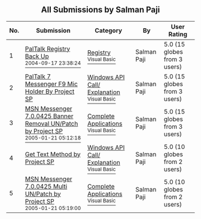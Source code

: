 ﻿<div align="center">

## All Submissions by Salman Paji

</div>

No.  | Submission | Category | By   | User Rating
---- | ---------- | -------- | ---- | -----------
1 | [PalTalk Registry Back Up<br /><sup>2004-09-17 23:38:24</sup>](https://github.com/Planet-Source-Code/salman-paji-paltalk-registry-back-up__1-56242) | [Registry<br /><sup>Visual Basic</sup>](../ByCategory/registry__1-36.md) | Salman Paji | 5.0 (15 globes from 3 users)
2 | [PalTalk 7 Messenger F9 Mic Holder By Project SP<br />](https://github.com/Planet-Source-Code/salman-paji-paltalk-7-messenger-f9-mic-holder-by-project-sp__1-58162) | [Windows API Call/ Explanation<br /><sup>Visual Basic</sup>](../ByCategory/windows-api-call-explanation__1-39.md) | Salman Paji | 5.0 (15 globes from 3 users)
3 | [MSN Messenger 7\.0\.0425 Banner Removal UN/Patch by Project SP<br /><sup>2005-01-21 05:12:18</sup>](https://github.com/Planet-Source-Code/salman-paji-msn-messenger-7-0-0425-banner-removal-un-patch-by-project-sp__1-58410) | [Complete Applications<br /><sup>Visual Basic</sup>](../ByCategory/complete-applications__1-27.md) | Salman Paji | 5.0 (15 globes from 3 users)
4 | [Get Text Method by Project SP<br />](https://github.com/Planet-Source-Code/salman-paji-get-text-method-by-project-sp__1-58167) | [Windows API Call/ Explanation<br /><sup>Visual Basic</sup>](../ByCategory/windows-api-call-explanation__1-39.md) | Salman Paji | 5.0 (10 globes from 2 users)
5 | [MSN Messenger 7\.0\.0425 Multi UN/Patch by Project SP<br /><sup>2005-01-21 05:19:00</sup>](https://github.com/Planet-Source-Code/salman-paji-msn-messenger-7-0-0425-multi-un-patch-by-project-sp__1-58409) | [Complete Applications<br /><sup>Visual Basic</sup>](../ByCategory/complete-applications__1-27.md) | Salman Paji | 5.0 (10 globes from 2 users)
